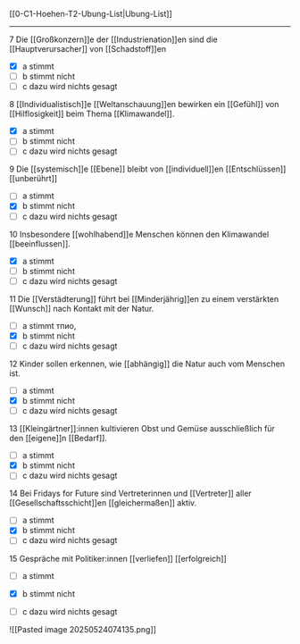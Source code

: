 [[0-C1-Hoehen-T2-Ubung-List|Ubung-List]]

---

7 Die [[Großkonzern]]e der [[Industrienation]]en sind die [[Hauptverursacher]] von [[Schadstoff]]en
- [x] a stimmt  
- [ ] b stimmt nicht  
- [ ] c dazu wird nichts gesagt  

8 [[Individualistisch]]e [[Weltanschauung]]en bewirken ein [[Gefühl]] von [[Hilflosigkeit]] beim Thema [[Klimawandel]].  
- [x] a stimmt  
- [ ] b stimmt nicht  
- [ ] c dazu wird nichts gesagt  

9 Die [[systemisch]]e [[Ebene]] bleibt von [[individuell]]en [[Entschlüssen]] [[unberührt]]
- [ ] a stimmt  
- [x] b stimmt nicht  
- [ ] c dazu wird nichts gesagt  

10 Insbesondere [[wohlhabend]]e Menschen können den Klimawandel [[beeinflussen]].  
- [x] a stimmt  
- [ ] b stimmt nicht  
- [ ] c dazu wird nichts gesagt  

11 Die [[Verstädterung]] führt bei [[Minderjährig]]en zu einem verstärkten [[Wunsch]] nach Kontakt mit der Natur.  
- [ ] a stimmt  тпио,
- [x] b stimmt nicht  
- [ ] c dazu wird nichts gesagt  

12 Kinder sollen erkennen, wie [[abhängig]] die Natur auch vom Menschen ist.  
- [ ] a stimmt  
- [x] b stimmt nicht  
- [ ] c dazu wird nichts gesagt  

13 [[Kleingärtner]]:innen kultivieren Obst und Gemüse ausschließlich für den [[eigene]]n [[Bedarf]].  
- [ ] a stimmt  
- [x] b stimmt nicht  
- [ ] c dazu wird nichts gesagt  

14 Bei Fridays for Future sind Vertreterinnen und [[Vertreter]] aller [[Gesellschaftsschicht]]en [[gleichermaßen]] aktiv.  
- [ ] a stimmt  
- [x] b stimmt nicht  
- [ ] c dazu wird nichts gesagt  

15 Gespräche mit Politiker:innen [[verliefen]] [[erfolgreich]]
- [ ] a stimmt  
- [x] b stimmt nicht  
- [ ] c dazu wird nichts gesagt  


![[Pasted image 20250524074135.png]]